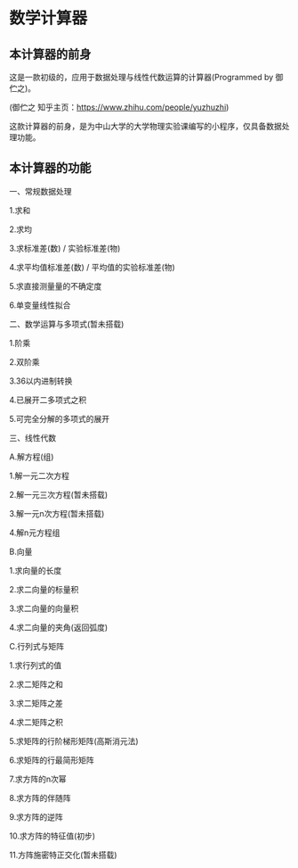 # 数学计算器

## 本计算器的前身

这是一款初级的，应用于数据处理与线性代数运算的计算器(Programmed by 御伫之)。

(御伫之 知乎主页：https://www.zhihu.com/people/yuzhuzhi)

这款计算器的前身，是为中山大学的大学物理实验课编写的小程序，仅具备数据处理功能。

## 本计算器的功能

一、常规数据处理

1.求和

2.求均

3.求标准差(数) / 实验标准差(物)

4.求平均值标准差(数) / 平均值的实验标准差(物)

5.求直接测量量的不确定度

6.单变量线性拟合

二、数学运算与多项式(暂未搭载)

1.阶乘

2.双阶乘

3.36以内进制转换

4.已展开二多项式之积

5.可完全分解的多项式的展开

三、线性代数

A.解方程(组)

1.解一元二次方程

2.解一元三次方程(暂未搭载)

3.解一元n次方程(暂未搭载)

4.解n元方程组

B.向量

1.求向量的长度

2.求二向量的标量积

3.求二向量的向量积

4.求二向量的夹角(返回弧度)

C.行列式与矩阵

1.求行列式的值

2.求二矩阵之和

3.求二矩阵之差

4.求二矩阵之积

5.求矩阵的行阶梯形矩阵(高斯消元法)

6.求矩阵的行最简形矩阵

7.求方阵的n次幂

8.求方阵的伴随阵

9.求方阵的逆阵

10.求方阵的特征值(初步)

11.方阵施密特正交化(暂未搭载)
